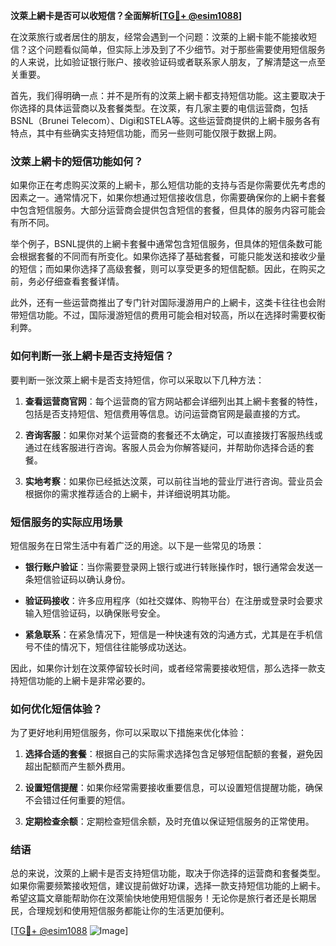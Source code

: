 **汶萊上網卡是否可以收短信？全面解析[[TG💪+ @esim1088](https://t.me/s/esim1088)]**

在汶萊旅行或者居住的朋友，经常会遇到一个问题：汶萊的上網卡能不能接收短信？这个问题看似简单，但实际上涉及到了不少细节。对于那些需要使用短信服务的人来说，比如验证银行账户、接收验证码或者联系家人朋友，了解清楚这一点至关重要。

首先，我们得明确一点：并不是所有的汶萊上網卡都支持短信功能。这主要取决于你选择的具体运营商以及套餐类型。在汶萊，有几家主要的电信运营商，包括BSNL（Brunei Telecom）、Digi和STELA等。这些运营商提供的上網卡服务各有特点，其中有些确实支持短信功能，而另一些则可能仅限于数据上网。

### 汶萊上網卡的短信功能如何？

如果你正在考虑购买汶萊的上網卡，那么短信功能的支持与否是你需要优先考虑的因素之一。通常情况下，如果你想通过短信接收信息，你需要确保你的上網卡套餐中包含短信服务。大部分运营商会提供包含短信的套餐，但具体的服务内容可能会有所不同。

举个例子，BSNL提供的上網卡套餐中通常包含短信服务，但具体的短信条数可能会根据套餐的不同而有所变化。如果你选择了基础套餐，可能只能发送和接收少量的短信；而如果你选择了高级套餐，则可以享受更多的短信配额。因此，在购买之前，务必仔细查看套餐详情。

此外，还有一些运营商推出了专门针对国际漫游用户的上網卡，这类卡往往也会附带短信功能。不过，国际漫游短信的费用可能会相对较高，所以在选择时需要权衡利弊。

### 如何判断一张上網卡是否支持短信？

要判断一张汶萊上網卡是否支持短信，你可以采取以下几种方法：

1. **查看运营商官网**：每个运营商的官方网站都会详细列出其上網卡套餐的特性，包括是否支持短信、短信费用等信息。访问运营商官网是最直接的方式。
   
2. **咨询客服**：如果你对某个运营商的套餐还不太确定，可以直接拨打客服热线或通过在线客服进行咨询。客服人员会为你解答疑问，并帮助你选择合适的套餐。

3. **实地考察**：如果你已经抵达汶萊，可以前往当地的营业厅进行咨询。营业员会根据你的需求推荐适合的上網卡，并详细说明其功能。

### 短信服务的实际应用场景

短信服务在日常生活中有着广泛的用途。以下是一些常见的场景：

- **银行账户验证**：当你需要登录网上银行或进行转账操作时，银行通常会发送一条短信验证码以确认身份。
  
- **验证码接收**：许多应用程序（如社交媒体、购物平台）在注册或登录时会要求输入短信验证码，以确保账号安全。

- **紧急联系**：在紧急情况下，短信是一种快速有效的沟通方式，尤其是在手机信号不佳的情况下，短信往往能够成功送达。

因此，如果你计划在汶萊停留较长时间，或者经常需要接收短信，那么选择一款支持短信功能的上網卡是非常必要的。

### 如何优化短信体验？

为了更好地利用短信服务，你可以采取以下措施来优化体验：

1. **选择合适的套餐**：根据自己的实际需求选择包含足够短信配额的套餐，避免因超出配额而产生额外费用。

2. **设置短信提醒**：如果你经常需要接收重要信息，可以设置短信提醒功能，确保不会错过任何重要的短信。

3. **定期检查余额**：定期检查短信余额，及时充值以保证短信服务的正常使用。

### 结语

总的来说，汶萊的上網卡是否支持短信功能，取决于你选择的运营商和套餐类型。如果你需要频繁接收短信，建议提前做好功课，选择一款支持短信功能的上網卡。希望这篇文章能帮助你在汶萊愉快地使用短信服务！无论你是旅行者还是长期居民，合理规划和使用短信服务都能让你的生活更加便利。

[[TG💪+ @esim1088](https://t.me/s/esim1088) ![Image](https://i.postimg.cc/4NQfJmqS/Snipaste-2025-05-13-00-14-12.png)]
